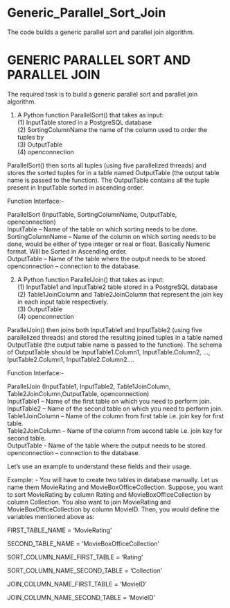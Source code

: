 # Generic_Parallel_Sort_Join
The code builds a generic parallel sort and parallel join algorithm.

# GENERIC PARALLEL SORT AND PARALLEL JOIN

The required task is to build a generic parallel sort and parallel join algorithm.

1.	A Python function ParallelSort() that takes as input:  
(1) InputTable stored in a PostgreSQL database  
(2) SortingColumnName the name of the column used to order the tuples by  
(3) OutputTable  
(4) openconnection  

ParallelSort() then sorts all tuples (using five parallelized threads) and stores the sorted tuples for in a table named OutputTable (the output table name is passed to the function). The OutputTable contains all the tuple present in InputTable sorted in ascending order.

Function Interface:-

ParallelSort (InputTable, SortingColumnName, OutputTable, openconnection)  
InputTable – Name of the table on which sorting needs to be done.  
SortingColumnName – Name of the column on which sorting needs to be done, would be either of type integer or real or float. Basically Numeric format. Will be Sorted in Ascending order.  
OutputTable – Name of the table where the output needs to be stored.  
openconnection – connection to the database.  

2.	A Python function ParallelJoin() that takes as input:   
(1) InputTable1 and InputTable2 table stored in a PostgreSQL database  
(2) Table1JoinColumn and Table2JoinColumn that represent the join key in each input table respectively.  
(3) OutputTable  
(4) openconnection  

ParallelJoin() then joins both InputTable1 and InputTable2 (using five parallelized threads) and stored the resulting joined tuples in a table named OutputTable (the output table name is passed to the function). The schema of OutputTable should be
InputTable1.Column1, InputTable.Column2, …, IputTable2.Column1, InputTable2.Column2….

Function Interface:-

ParallelJoin (InputTable1, InputTable2, Table1JoinColumn, Table2JoinColumn,OutputTable, openconnection)  
InputTable1 – Name of the first table on which you need to perform join.  
InputTable2 – Name of the second table on which you need to perform join.  
Table1JoinColumn – Name of the column from first table i.e. join key for first table.  
Table2JoinColumn – Name of the column from second table i.e. join key for second table.  
OutputTable - Name of the table where the output needs to be stored.  
openconnection – connection to the database.  

Let’s use an example to understand these fields and their usage.


Example: -
You will have to create two tables in database manually. Let us name them MovieRating and MovieBoxOfficeCollection. Suppose, you want to sort MovieRating by column Rating and MovieBoxOfficeCollection by column Collection. You also want to join MovieRating and MovieBoxOfficeCollection by column MovieID. Then, you would define the variables mentioned above as:


FIRST_TABLE_NAME = ‘MovieRating’

SECOND_TABLE_NAME = ‘MovieBoxOfficeCollection’

SORT_COLUMN_NAME_FIRST_TABLE = ‘Rating’

SORT_COLUMN_NAME_SECOND_TABLE = ‘Collection’

JOIN_COLUMN_NAME_FIRST_TABLE = ‘MovieID’

JOIN_COLUMN_NAME_SECOND_TABLE = ‘MovieID’

